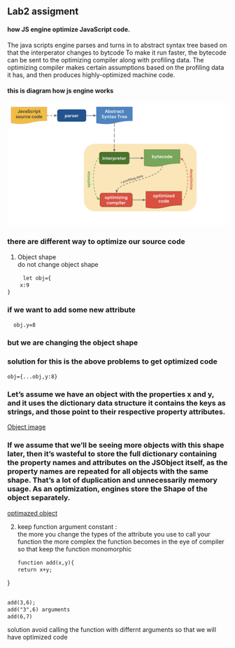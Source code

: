 ## Lab2 assigment 
####  how JS engine optimize JavaScript code.
The java scripts engine parses and turns in to abstract syntax tree based on that the interperator changes to bytcode 
To make it run faster, the bytecode can be sent to the optimizing compiler along with profiling data. The optimizing compiler makes certain assumptions based on the profiling data it has, and then produces highly-optimized machine code.
#### this is diagram how js engine works 
 ![js engine](https://github.com/reddaGz/CS445WorkSpace/blob/master/CS445Assigment/Lab2/image/Jsengine.png)
 ### there are different way to optimize our source code
 1. Object shape <br>
      do not change object shape 
```
     let obj={
    x:9
}
```
 ### if we want to add some new attribute

```
  obj.y=8
```

### but we are changing the object shape 
### solution for this is the above problems to get optimized code 

```
obj={...obj,y:8}

```
### Let’s assume we have an object with the properties x and y, and it uses the dictionary data structure it contains the keys as strings, and those point to their respective property attributes.
 [Object image](https://github.com/reddaGz/CS445WorkSpace/blob/master/CS445Assigment/Lab2/image/obj.png)
 ### If we assume that we’ll be seeing more objects with this shape later, then it’s wasteful to store the full dictionary containing the property names and attributes on the JSObject itself, as the property names are repeated for all objects with the same shape. That’s a lot of duplication and unnecessarily memory usage. As an optimization, engines store the Shape of the object separately.
 [optimazed object](https://github.com/reddaGz/CS445WorkSpace/blob/master/CS445Assigment/Lab2/image/optIObj.png)
 
2. keep function argument constant :  
    the more you change the types of the attribute you use to call your function the more complex the function becomes in the eye of compiler so that keep the function monomorphic
    ```
   function add(x,y){
    return x+y;
}
```
```
```
add(3,6);
add("3",6) arguments 
add(6,7)
```
solution 
avoid calling the function with  differnt arguments so that we will have optimized code


    
